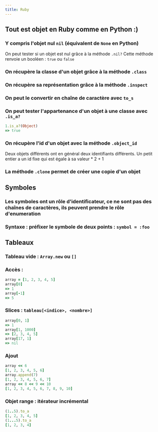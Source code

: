 ```yaml
---
title: Ruby
---
```


## **Tout est objet en Ruby** comme en Python :)
### Y compris l'objet nul `nil` (équivalent de `None` en Python)
On peut tester si un objet est nul grâce à la méthode `.nil?`
Cette méthode renvoie un booléen : `true` ou `false`
### On récupère la classe d'un objet grâce à la méthode `.class`
### On récupère sa représentation grâce à la méthode `.inspect`
### On peut le convertir en chaîne de caractère avec `to_s`
### On peut tester l'appartenance d'un objet à une classe avec `.is_a?`
```ruby
1.is_a?(Object)
=> true
```
### On récupère l'id d'un objet avec la méthode `.object_id`
Deux objets différents ont en général deux identifiants différents.
Un petit entier a un id fixe qui est égale à sa valeur * 2 + 1
### La méthode `.clone` permet de créer une copie d'un objet
## **Symboles**
### Les symboles ont un rôle d'identificateur, ce ne sont pas des chaînes de caractères, ils peuvent prendre le rôle d'enumeration
### Syntaxe : préfixer le symbole de deux points : `symbol = :foo`
## **Tableaux**
### Tableau vide : `Array.new` ou `[]`
### Accès :
```ruby
array = [1, 2, 3, 4, 5]
array[0]
=> 1
array[-1]
=> 5
```
### Slices : `tableau[<indice>, <nombre>]`
```ruby
array[0, 1]
=> 1
array[1, 1000]
=> [2, 3, 4, 5]
array[17, 1]
=> nil
```
### Ajout
```ruby
array << 6
[1, 2, 3, 4, 5, 6]
array.append(7)
[1, 2, 3, 4, 5, 6, 7]
array << 8 << 9 << 10
[1, 2, 3, 4, 5, 6, 7, 8, 9, 10]
```
### Objet range : itérateur incrémental
```ruby
(1..5).to_a
[1, 2, 3, 4, 5]
(1...5).to_a
[1, 2, 3, 4]
```
###
